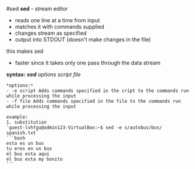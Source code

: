 #sed
**sed** - stream editor
 - reads one line at a time from input
 - matches it with commands supplied
 - changes stream as specified
 - output into STDOUT (doesn't make changes in the file)
 
 this makes sed
 - faster since it takes only one pass through the data stream
 
 **syntax:**
 	***sed** options script file*
 	
 	*options:*
 	- -e script Adds commands specified in the cript to the commands run while processing the input
 	- -f file Adds commands specified in the file to the commands run while processing the input
 	
 	example:
 	1. substitution
 	`guest-lvhfgu@admin123-VirtualBox:~$ sed -e s/autobus/bus/ spanish.txt`
	```bash
	esta es un bus
	tu eres en un bus
	el bus esta aqui
	el bus esta my bonito
	```
	

 	


